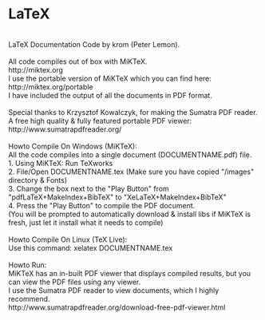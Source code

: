 LaTeX
=====
<br />
LaTeX Documentation Code by krom (Peter Lemon).<br />
<br />
All code compiles out of box with MiKTeX.<br />
http://miktex.org<br />
I use the portable version of MiKTeX which you can find here:<br />
http://miktex.org/portable<br />
I have included the output of all the documents in PDF format.<br />
<br />
Special thanks to Krzysztof Kowalczyk, for making the Sumatra PDF reader.<br />
A free high quality & fully featured portable PDF viewer:<br />
http://www.sumatrapdfreader.org/<br />
<br />
Howto Compile On Windows (MiKTeX):<br />
All the code compiles into a single document (DOCUMENTNAME.pdf) file.<br />
1. Using MiKTeX: Run TeXworks<br />
2. File/Open DOCUMENTNAME.tex (Make sure you have copied "/images" directory & Fonts)<br />
3. Change the box next to the "Play Button" from "pdfLaTeX+MakeIndex+BibTeX" to "XeLaTeX+MakeIndex+BibTeX"<br />
4. Press the "Play Button" to compile the PDF document.<br />
(You will be prompted to automatically download & install libs if MiKTeX is fresh, just let it install what it needs to compile)<br />
<br />
Howto Compile On Linux (TeX Live):<br />
Use this command: xelatex DOCUMENTNAME.tex<br />
<br />
Howto Run:<br />
MiKTeX has an in-built PDF viewer that displays compiled results, but you can view the PDF files using any viewer.<br />
I use the Sumatra PDF reader to view documents, which I highly recommend.<br />
http://www.sumatrapdfreader.org/download-free-pdf-viewer.html